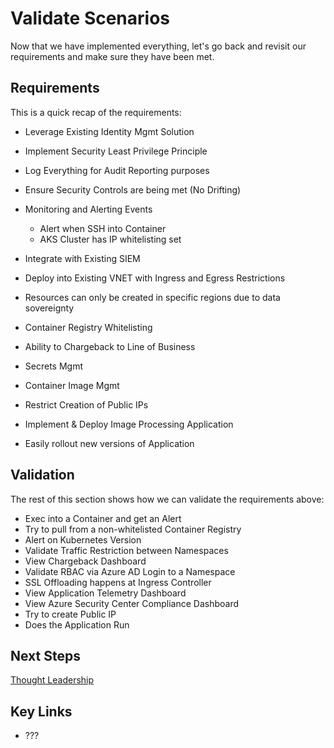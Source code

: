 # Validate Scenarios

Now that we have implemented everything, let's go back and revisit our requirements and make sure they have been met.

## Requirements

This is a quick recap of the requirements:

* Leverage Existing Identity Mgmt Solution
* Implement Security Least Privilege Principle
* Log Everything for Audit Reporting purposes
* Ensure Security Controls are being met (No Drifting)
* Monitoring and Alerting Events

  * Alert when SSH into Container
  * AKS Cluster has IP whitelisting set

* Integrate with Existing SIEM
* Deploy into Existing VNET with Ingress and Egress Restrictions
* Resources can only be created in specific regions due to data sovereignty
* Container Registry Whitelisting
* Ability to Chargeback to Line of Business
* Secrets Mgmt
* Container Image Mgmt
* Restrict Creation of Public IPs
* Implement & Deploy Image Processing Application
* Easily rollout new versions of Application

## Validation

The rest of this section shows how we can validate the requirements above:

* Exec into a Container and get an Alert
* Try to pull from a non-whitelisted Container Registry
* Alert on Kubernetes Version
* Validate Traffic Restriction between Namespaces
* View Chargeback Dashboard
* Validate RBAC via Azure AD Login to a Namespace
* SSL Offloading happens at Ingress Controller
* View Application Telemetry Dashboard
* View Azure Security Center Compliance Dashboard
* Try to create Public IP
* Does the Application Run

## Next Steps

[Thought Leadership](/thought-leadership/README.md)

## Key Links

* ???
